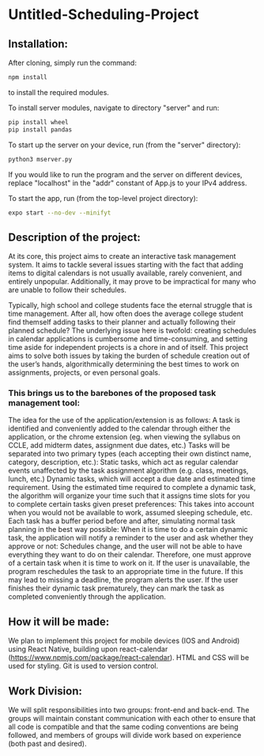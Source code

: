 # Untitled-Scheduling-Project

## Installation:

After cloning, simply run the command:
```bash
npm install
```
to install the required modules.

To install server modules, navigate to directory "server" and run:
```bash
pip install wheel
pip install pandas
```

To start up the server on your device, run (from the "server" directory):
```bash
python3 mserver.py
```

If you would like to run the program and the server on different devices, replace "localhost" in the "addr" constant of App.js to your IPv4 address.

To start the app, run (from the top-level project directory):
```bash
expo start --no-dev --minifyt
```

## Description of the project:

At its core, this project aims to create an interactive task management system. It aims to tackle several issues starting with the fact that adding items to digital calendars is not usually available, rarely convenient, and entirely unpopular. Additionally, it may prove to be impractical for many who are unable to follow their schedules.

Typically, high school and college students face the eternal struggle that is time management. After all, how often does the average college student find themself adding tasks to their planner and actually following their planned schedule? The underlying issue here is twofold: creating schedules in calendar applications is cumbersome and time-consuming, and setting time aside for independent projects is a chore in and of itself. This project aims to solve both issues by taking the burden of schedule creation out of the user’s hands, algorithmically determining the best times to work on assignments, projects, or even personal goals. 

### This brings us to the barebones of the proposed task management tool:

The idea for the use of the application/extension is as follows:
A task is identified and conveniently added to the calendar through either the application, or the chrome extension (eg. when viewing the syllabus on CCLE, add midterm dates, assignment due dates, etc.) Tasks will be separated into two primary types (each accepting their own distinct name, category, description, etc.):
Static tasks, which act as regular calendar events unaffected by the task assignment algorithm (e.g. class, meetings, lunch, etc.)
Dynamic tasks, which will accept a due date and estimated time requirement.
Using the estimated time required to complete a dynamic task, the algorithm will organize your time such that it assigns time slots for you to complete certain tasks given preset preferences:
This takes into account when you would not be available to work, assumed sleeping schedule, etc.
Each task has a buffer period before and after, simulating normal task planning in the best way possible:
When it is time to do a certain dynamic task, the application will notify a reminder to the user and ask whether they approve or not:
Schedules change, and the user will not be able to have everything they want to do on their calendar. Therefore, one must approve of a certain task when it is time to work on it.
If the user is unavailable, the program reschedules the task to an appropriate time in the future.
If this may lead to missing a deadline, the program alerts the user.
If the user finishes their dynamic task prematurely, they can mark the task as completed conveniently through the application.

## How it will be made:

We plan to implement this project for mobile devices (IOS and Android) using React Native, building upon react-calendar (https://www.npmjs.com/package/react-calendar). HTML and CSS will be used for styling. Git is used to version control.

## Work Division:

We will split responsibilities into two groups: front-end and back-end. The groups will maintain constant communication with each other to ensure that all code is compatible and that the same coding conventions are being followed, and members of groups will divide work based on experience (both past and desired).